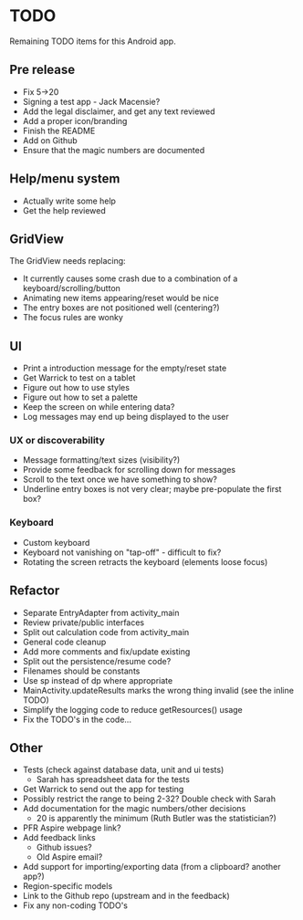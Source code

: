 # TODO

Remaining TODO items for this Android app.

## Pre release

- Fix 5->20
- Signing a test app - Jack Macensie?
- Add the legal disclaimer, and get any text reviewed
- Add a proper icon/branding
- Finish the README
- Add on Github
- Ensure that the magic numbers are documented


## Help/menu system

- Actually write some help
- Get the help reviewed


## GridView

The GridView needs replacing:

- It currently causes some crash due to a combination of a keyboard/scrolling/button
- Animating new items appearing/reset would be nice
- The entry boxes are not positioned well (centering?)
- The focus rules are wonky

## UI

- Print a introduction message for the empty/reset state
- Get Warrick to test on a tablet
- Figure out how to use styles
- Figure out how to set a palette
- Keep the screen on while entering data?
- Log messages may end up being displayed to the user

### UX or discoverability

- Message formatting/text sizes (visibility?)
- Provide some feedback for scrolling down for messages
- Scroll to the text once we have something to show?
- Underline entry boxes is not very clear; maybe pre-populate the first box?

### Keyboard

- Custom keyboard
- Keyboard not vanishing on "tap-off" - difficult to fix?
- Rotating the screen retracts the keyboard (elements loose focus)


## Refactor

- Separate EntryAdapter from activity_main
- Review private/public interfaces
- Split out calculation code from activity_main
- General code cleanup
- Add more comments and fix/update existing
- Split out the persistence/resume code?
- Filenames should be constants
- Use sp instead of dp where appropriate
- MainActivity.updateResults marks the wrong thing invalid (see the inline TODO)
- Simplify the logging code to reduce getResources() usage
- Fix the TODO's in the code...


## Other

- Tests (check against database data, unit and ui tests)
  - Sarah has spreadsheet data for the tests
- Get Warrick to send out the app for testing
- Possibly restrict the range to being 2-32? Double check with Sarah
- Add documentation for the magic numbers/other decisions
  - 20 is apparently the minimum (Ruth Butler was the statistician?)
- PFR Aspire webpage link?
- Add feedback links
  - Github issues?
  - Old Aspire email?
- Add support for importing/exporting data (from a clipboard? another app?)
- Region-specific models
- Link to the Github repo (upstream and in the feedback)
- Fix any non-coding TODO's
